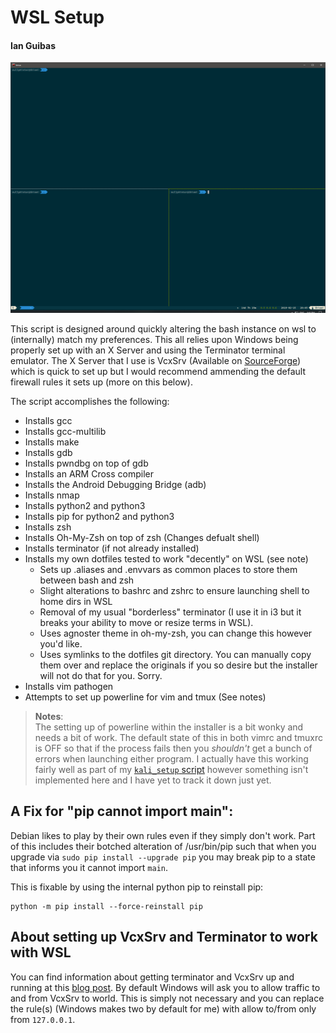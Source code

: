 # WSL Setup
#### Ian Guibas

![Image Failed To Load, see screenshot.PNG](screenshot.PNG)

This script is designed around quickly altering the bash instance on wsl to
(internally) match my preferences. This all relies upon Windows being properly
set up with an X Server and using the Terminator terminal emulator. The X Server
that I use is VcxSrv (Available on [SourceForge](https://sourceforge.net/projects/vcxsrv/))
which is quick to set up but I would recommend ammending the default firewall
rules it sets up (more on this below).

The script accomplishes the following:  
- Installs gcc
- Installs gcc-multilib
- Installs make
- Installs gdb
- Installs pwndbg on top of gdb
- Installs an ARM Cross compiler
- Installs the Android Debugging Bridge (adb)
- Installs nmap
- Installs python2 and python3
- Installs pip for python2 and python3
- Installs zsh
- Installs Oh-My-Zsh on top of zsh (Changes defualt shell)
- Installs terminator (if not already installed)
- Installs my own dotfiles tested to work "decently" on WSL (see note)
  - Sets up .aliases and .envvars as common places to store them between
    bash and zsh
  - Slight alterations to bashrc and zshrc to ensure launching shell to
    home dirs in WSL
  - Removal of my usual "borderless" terminator (I use it in i3 but it
    breaks your ability to move or resize terms in WSL).
  - Uses agnoster theme in oh-my-zsh, you can change this however you'd
    like.
  - Uses symlinks to the dotfiles git directory. You can manually copy
    them over and replace the originals if you so desire but the installer
    will not do that for you. Sorry.
- Installs vim pathogen
- Attempts to set up powerline for vim and tmux (See notes)


> **Notes**:  
> The setting up of powerline within the installer is a bit wonky and needs
> a bit of work. The default state of this in both vimrc and tmuxrc is OFF
> so that if the process fails then you _shouldn't_ get a bunch of errors
> when launching either program. I actually have this working fairly well
> as part of my [`kali_setup` script](https://github.com/0x8/kali_setup)
> however something isn't implemented here and I have yet to track it down
> just yet.


## A Fix for "pip cannot import main":  
Debian likes to play by their own rules even if they simply don't work. Part
of this includes their botched alteration of /usr/bin/pip such that when you
upgrade via `sudo pip install --upgrade pip` you may break pip to a state that
informs you it cannot import `main`.

This is fixable by using the internal python pip to reinstall pip:  

```
python -m pip install --force-reinstall pip
```


## About setting up VcxSrv and Terminator to work with WSL 

You can find information about getting terminator and VcxSrv up and running at
this [blog post](https://blog.ropnop.com/configuring-a-pretty-and-usable-terminal-emulator-for-wsl/).
By default Windows will ask you to allow traffic to and from VcxSrv to world. 
This is simply not necessary and you can replace the rule(s) (Windows makes two 
by default for me) with allow to/from only from `127.0.0.1`.
